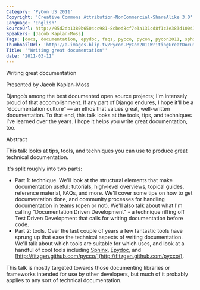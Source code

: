```yaml
---
Category: 'PyCon US 2011'
Copyright: 'Creative Commons Attribution-NonCommercial-ShareAlike 3.0'
Language: 'English'
SourceUrl: http://05d2db1380b6504cc981-8cbed8cf7e3a131cd8f1c3e383d10041.r93.cf2.rackcdn.com/pycon-us-2011/403_writing-great-documentation.mp4
Speakers: [Jacob Kaplan-Moss]
Tags: [docs, documentation, epydoc, faqs, pycco, pycon, pycon2011, sphinx]
ThumbnailUrl: 'http://a.images.blip.tv/Pycon-PyCon2011WritingGreatDocumentation902.png'
Title: '"Writing great documentation"'
date: '2011-03-11'
---
```

Writing great documentation

Presented by Jacob Kaplan-Moss

Django’s among the best documented open source projects; I'm intensely proud
of that accomplishment. If any part of Django endures, I hope it’ll be a
“documentation culture” — an ethos that values great, well-written
documentation. To that end, this talk looks at the tools, tips, and techniques
I’ve learned over the years. I hope it helps you write great documentation,
too.

Abstract

This talk looks at tips, tools, and techniques you can use to produce great
technical documentation.

It's split roughly into two parts:

  * Part 1: technique. We'll look at the structural elements that make documentation useful: tutorials, high-level overviews, topical guides, reference material, FAQs, and more. We'll cover some tips on how to get documentation done, and community processes for handling documentation in teams (open or not). We'll also talk about what I'm calling "Documentation Driven Development" - a technique riffing off Test Driven Development that calls for writing documentation before code. 
  * Part 2: tools. Over the last couple of years a few fantastic tools have sprung up that ease the technical aspects of writing documentation. We'll talk about which tools are suitable for which uses, and look at a handful of cool tools including [Sphinx](http://sphinx.pocoo.org/), [Epydoc](http://epydoc.sourceforge.net/), and [http://fitzgen.github.com/pycco/](http://fitzgen.github.com/pycco/). 

This talk is mostly targeted towards those documenting libraries or frameworks
intended for use by other developers, but much of it probably applies to any
sort of technical documentation.

